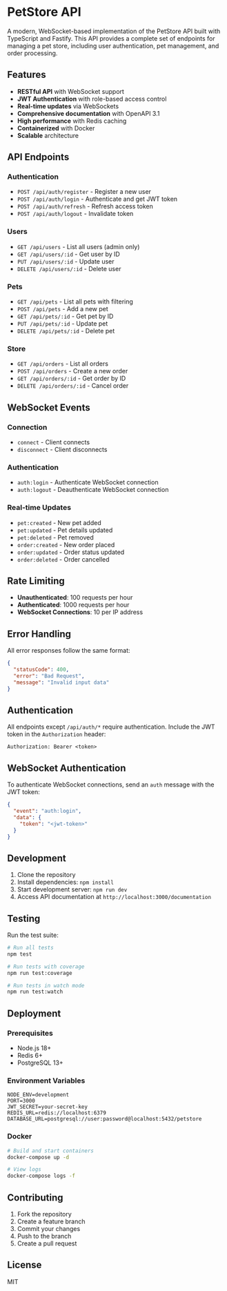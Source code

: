 # PetStore API

A modern, WebSocket-based implementation of the PetStore API built with TypeScript and Fastify. This API provides a complete set of endpoints for managing a pet store, including user authentication, pet management, and order processing.

## Features

- **RESTful API** with WebSocket support
- **JWT Authentication** with role-based access control
- **Real-time updates** via WebSockets
- **Comprehensive documentation** with OpenAPI 3.1
- **High performance** with Redis caching
- **Containerized** with Docker
- **Scalable** architecture

## API Endpoints

### Authentication
- `POST /api/auth/register` - Register a new user
- `POST /api/auth/login` - Authenticate and get JWT token
- `POST /api/auth/refresh` - Refresh access token
- `POST /api/auth/logout` - Invalidate token

### Users
- `GET /api/users` - List all users (admin only)
- `GET /api/users/:id` - Get user by ID
- `PUT /api/users/:id` - Update user
- `DELETE /api/users/:id` - Delete user

### Pets
- `GET /api/pets` - List all pets with filtering
- `POST /api/pets` - Add a new pet
- `GET /api/pets/:id` - Get pet by ID
- `PUT /api/pets/:id` - Update pet
- `DELETE /api/pets/:id` - Delete pet

### Store
- `GET /api/orders` - List all orders
- `POST /api/orders` - Create a new order
- `GET /api/orders/:id` - Get order by ID
- `DELETE /api/orders/:id` - Cancel order

## WebSocket Events

### Connection
- `connect` - Client connects
- `disconnect` - Client disconnects

### Authentication
- `auth:login` - Authenticate WebSocket connection
- `auth:logout` - Deauthenticate WebSocket connection

### Real-time Updates
- `pet:created` - New pet added
- `pet:updated` - Pet details updated
- `pet:deleted` - Pet removed
- `order:created` - New order placed
- `order:updated` - Order status updated
- `order:deleted` - Order cancelled

## Rate Limiting

- **Unauthenticated**: 100 requests per hour
- **Authenticated**: 1000 requests per hour
- **WebSocket Connections**: 10 per IP address

## Error Handling

All error responses follow the same format:

```json
{
  "statusCode": 400,
  "error": "Bad Request",
  "message": "Invalid input data"
}
```

## Authentication

All endpoints except `/api/auth/*` require authentication. Include the JWT token in the `Authorization` header:

```
Authorization: Bearer <token>
```

## WebSocket Authentication

To authenticate WebSocket connections, send an `auth` message with the JWT token:

```json
{
  "event": "auth:login",
  "data": {
    "token": "<jwt-token>"
  }
}
```

## Development

1. Clone the repository
2. Install dependencies: `npm install`
3. Start development server: `npm run dev`
4. Access API documentation at `http://localhost:3000/documentation`

## Testing

Run the test suite:

```bash
# Run all tests
npm test

# Run tests with coverage
npm run test:coverage

# Run tests in watch mode
npm run test:watch
```

## Deployment

### Prerequisites
- Node.js 18+
- Redis 6+
- PostgreSQL 13+

### Environment Variables

```env
NODE_ENV=development
PORT=3000
JWT_SECRET=your-secret-key
REDIS_URL=redis://localhost:6379
DATABASE_URL=postgresql://user:password@localhost:5432/petstore
```

### Docker

```bash
# Build and start containers
docker-compose up -d

# View logs
docker-compose logs -f
```

## Contributing

1. Fork the repository
2. Create a feature branch
3. Commit your changes
4. Push to the branch
5. Create a pull request

## License

MIT
